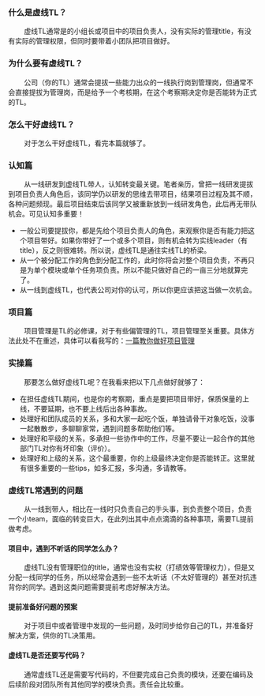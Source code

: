 ### 什么是虚线TL？
&emsp;&emsp;
虚线TL通常是的小组长或项目中的项目负责人，没有实际的管理title，有没有实际的管理权限，但同时要带着小团队把项目做好。

### 为什么要有虚线TL？
&emsp;&emsp;
公司（你的TL）通常会提拔一些能力出众的一线执行岗到管理岗，但通常不会直接提拔为管理岗，而是给予一个考核期，在这个考察期决定你是否能转为正式的TL。


### 怎么干好虚线TL？
&emsp;&emsp;
对于怎么干好虚线TL，看完本篇就够了。

### 认知篇
&emsp;&emsp;
从一线研发到虚线TL带人，认知转变最关键。笔者亲历，曾把一线研发提拔到项目负责人角色后，该同学仍以研发的思维去带项目，结果项目过程及其不顺，各种问题频现。最后项目结束后该同学又被重新放到一线研发角色，此后再无带队机会。可见认知多重要！
- 一般公司要提拔你，都是先给个项目负责人的角色，来观察你是否有能力把这个项目带好。如果你带好了一个或多个项目，则有机会转为实线leader（有title），反之则很难转。所以说，虚线TL是通往实线TL的桥梁。
- 从一个被分配工作的角色到分配工作的，此时你将会对整个项目负责，不再只是为单个模块或单个任务项负责。所以不能只做好自己的一亩三分地就算完了。
- 从一线到虚线TL，也代表公司对你的认可，所以你更应该把这当做一次机会。


### 项目篇
&emsp;&emsp;
项目管理是TL的必修课，对于有些偏管理的TL，项目管理至关重要。具体方法此处不在重述，具体可以看我写的：[一篇教你做好项目管理](https://github.com/javaboy863/ark-project-management)

### 实操篇
&emsp;&emsp;
那要怎么做好虚线TL呢？在我看来把以下几点做好就够了：
- 在担任虚线TL期间，也是你的考察期，重点是要把项目带好，保质保量的上线，不要延期，也不要上线后出各种事故。
- 处理好和团队成员的关系，多和大家一起吃个饭，单独请骨干对象吃饭，没事一起散散步，多聊聊家常，遇到问题多帮助他们等。
- 处理好和平级的关系，多承担一些协作中的工作，尽量不要让一起合作的其他部门TL对你有坏印象（评价）。
- 处理好和上级的关系，这个最重要，你的上级最终决定你是否能转正。这里就有很多重要的一些tips，如多汇报，多沟通，多请教等。

### 虚线TL常遇到的问题
&emsp;&emsp;
从一线到带人，相比在一线时只负责自己的手头事，到负责整个项目，负责一个小team，面临的转变巨大，在此列出其中点点滴滴的各种事项，需要TL提前做考虑。

#### 项目中，遇到不听话的同学怎么办？
&emsp;&emsp;
虚线TL没有管理职位的title，通常也没有实权（打绩效等管理权力），但是又分配一线同学的任务，所以经常会遇到一些不太听话（不太好管理的）甚至对抗违背你的同学。遇到这类问题需要提前考虑好解决方法。

#### 提前准备好问题的预案
&emsp;&emsp;
对于项目中或者管理中发现的一些问题，及时同步给你自己的TL，并准备好解决方案，供你的TL决策用。

#### 虚线TL是否还要写代码？
&emsp;&emsp;
通常虚线TL还是需要写代码的，不但要完成自己负责的模块，还要在编码及后续阶段对团队所有其他同学的模块负责。责任会比较重。




